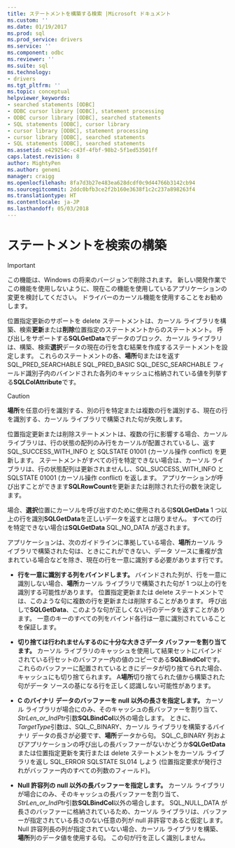 ```yaml
---
title: ステートメントを構築する検索 |Microsoft ドキュメント
ms.custom: ''
ms.date: 01/19/2017
ms.prod: sql
ms.prod_service: drivers
ms.service: ''
ms.component: odbc
ms.reviewer: ''
ms.suite: sql
ms.technology:
- drivers
ms.tgt_pltfrm: ''
ms.topic: conceptual
helpviewer_keywords:
- searched statements [ODBC]
- ODBC cursor library [ODBC], statement processing
- ODBC cursor library [ODBC], searched statements
- SQL statements [ODBC], cursor library
- cursor library [ODBC], statement processing
- cursor library [ODBC], searched statements
- SQL statements [ODBC], searched statements
ms.assetid: e429254c-c43f-4fbf-98b2-5f1ed53501ff
caps.latest.revision: 8
author: MightyPen
ms.author: genemi
manager: craigg
ms.openlocfilehash: 8fa7d3b27e483ea628dcdf0c9d44766b3142cb94
ms.sourcegitcommit: 2ddc0bfb3ce2f2b160e3638f1c2c237a898263f4
ms.translationtype: HT
ms.contentlocale: ja-JP
ms.lasthandoff: 05/03/2018
---
```

# <a name="constructing-searched-statements"></a>ステートメントを検索の構築
> [!IMPORTANT]  
>  この機能は、Windows の将来のバージョンで削除されます。 新しい開発作業でこの機能を使用しないように、現在この機能を使用しているアプリケーションの変更を検討してください。 ドライバーのカーソル機能を使用することをお勧めします。  
  
 位置指定更新のサポートを delete ステートメントは、カーソル ライブラリを構築、検索**更新**または**削除**位置指定のステートメントからのステートメント。 呼び出しをサポートする**SQLGetData**でデータのブロック、カーソル ライブラリは、構築、検索**選択**データの現在の行を含む結果を作成するステートメントを設定します。 これらのステートメントの各、**場所**句またはを返す SQL_PRED_SEARCHABLE SQL_PRED_BASIC SQL_DESC_SEARCHABLE フィールド識別子内のバインドされた各列のキャッシュに格納されている値を列挙する**SQLColAttribute**です。  
  
> [!CAUTION]  
>  **場所**を任意の行を識別する、別の行を特定または複数の行を識別する、現在の行を識別する、カーソル ライブラリで構築された句が失敗します。  
  
 位置指定更新または削除ステートメントは、複数の行に影響する場合、カーソル ライブラリは、行の状態の配列のみ行をカーソルが配置されているし、返す SQL_SUCCESS_WITH_INFO と SQLSTATE 01001 (カーソル操作 conflict) を更新します。 ステートメントがすべての行を特定できない場合は、カーソル ライブラリは、行の状態配列は更新されませんし、SQL_SUCCESS_WITH_INFO と SQLSTATE 01001 (カーソル操作 conflict) を返します。 アプリケーションが呼び出すことができます**SQLRowCount**を更新または削除された行の数を決定します。  
  
 場合、**選択**位置にカーソルを呼び出すのために使用される句**SQLGetData** 1 つ以上の行を識別**SQLGetData**を正しいデータを返すとは限りません。 すべての行を特定できない場合は**SQLGetData** SQL_NO_DATA が返されます。  
  
 アプリケーションは、次のガイドラインに準拠している場合、**場所**カーソル ライブラリで構築された句は、ときにこれができない、データ ソースに重複が含まれている場合などを除き、現在の行を一意に識別する必要があります行です。  
  
-   **行を一意に識別する列をバインドします。** バインドされた列が、行を一意に識別しない場合、**場所**カーソル ライブラリで構築された句が 1 つ以上の行を識別する可能性があります。 位置指定更新または delete ステートメントでは、このような句に複数の行を更新または削除することがあります。 呼び出しで**SQLGetData**、このような句が正しくない行のデータを返すことがあります。 一意のキーのすべての列をバインド各行は一意に識別されていることを保証します。  
  
-   **切り捨ては行われませんするのに十分な大きさデータ バッファーを割り当てます。** カーソル ライブラリのキャッシュを使用して結果セットにバインドされている行セットのバッファー内の値のコピーである**SQLBindCol**です。 これらのバッファーに配置されているときにデータが切り捨てられた場合、キャッシュにも切り捨てられます。 A**場所**切り捨てられた値から構築された句がデータ ソースの基になる行を正しく認識しない可能性があります。  
  
-   **C のバイナリ データのバッファーを null 以外の長さを指定します。** カーソル ライブラリが場合にのみ、そのキャッシュの長バッファーを割り当て、 *StrLen_or_IndPtr*引数**SQLBindCol**以外の場合します。 ときに、 *TargetType*引数は、SQL_C_BINARY、カーソル ライブラリを構築するバイナリ データの長さが必要です、**場所**データから句。 SQL_C_BINARY 列およびアプリケーションの呼び出しの長バッファーがないかどうか**SQLGetData**または位置指定更新を実行または delete ステートメントをカーソル ライブラリを返し SQL_ERROR SQLSTATE SL014 しよう (位置指定要求が発行されがバッファー内のすべての列数のフィールド)。  
  
-   **Null 許容列の null 以外の長バッファーを指定します。** カーソル ライブラリが場合にのみ、そのキャッシュの長バッファーを割り当て、 *StrLen_or_IndPtr*引数**SQLBindCol**以外の場合します。 SQL_NULL_DATA が長さのバッファーに格納されているため、カーソル ライブラリは、バッファーが指定されている長さのない任意の列が null 非許容であると仮定します。 Null 許容列長の列が指定されていない場合、カーソル ライブラリを構築、**場所**列のデータ値を使用する句。 この句が行を正しく識別しません。

